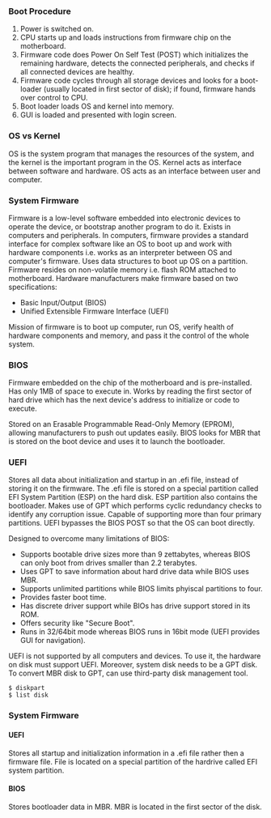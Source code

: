 ### Boot Procedure

1. Power is switched on.
2. CPU starts up and loads instructions from firmware chip on the motherboard.
3. Firmware code does Power On Self Test (POST) which initializes the remaining hardware, detects the connected peripherals, and checks if all connected devices are healthy.
4. Firmware code cycles through all storage devices and looks for a boot-loader (usually located in first sector of disk); if found, firmware hands over control to CPU.
5. Boot loader loads OS and kernel into memory.
6. GUI is loaded and presented with login screen.

### OS vs Kernel

OS is the system program that manages the resources of the system, and the kernel is the important program in the OS. Kernel acts as interface between software and hardware. OS acts as an interface between user and computer.

### System Firmware

Firmware is a low-level software embedded into electronic devices to operate the device, or bootstrap another program to do it. Exists in computers and peripherals. In computers, firmware provides a standard interface for complex software like an OS to boot up and work with hardware components i.e. works as an interpreter between OS and computer's firmware. Uses data structures to boot up OS on a partition. Firmware resides on non-volatile memory i.e. flash ROM attached to motherboard. Hardware manufacturers make firmware based on two specifications:

- Basic Input/Output (BIOS)
- Unified Extensible Firmware Interface (UEFI)

Mission of firmware is to boot up computer, run OS, verify health of hardware components and memory, and pass it the control of the whole system.

### BIOS

Firmware embedded on the chip of the motherboard and is pre-installed. Has only 1MB of space to execute in. Works by reading the first sector of hard drive which has the next device's address to initialize or code to execute.

Stored on an Erasable Programmable Read-Only Memory (EPROM), allowing manufacturers to push out updates easily. BIOS looks for MBR that is stored on the boot device and uses it to launch the bootloader.

### UEFI

Stores all data about initialization and startup in an .efi file, instead of storing it on the firmware. The .efi file is stored on a special partition called EFI System Partition (ESP) on the hard disk. ESP partition also contains the bootloader. Makes use of GPT which performs cyclic redundancy checks to identify any corruption issue. Capable of supporting more than four primary partitions. UEFI bypasses the BIOS POST so that the OS can boot directly.

Designed to overcome many limitations of BIOS:

- Supports bootable drive sizes more than 9 zettabytes, whereas BIOS can only boot from drives smaller than 2.2 terabytes.
- Uses GPT to save information about hard drive data while BIOS uses MBR.
- Supports unlimited partitions while BIOS limits phyiscal partitions to four.
- Provides faster boot time.
- Has discrete driver support while BIOs has drive support stored in its ROM.
- Offers security like "Secure Boot".
- Runs in 32/64bit mode whereas BIOS runs in 16bit mode (UEFI provides GUI for navigation).

UEFI is not supported by all computers and devices. To use it, the hardware on disk must support UEFI. Moreover, system disk needs to be a GPT disk. To convert MBR disk to GPT, can use third-party disk management tool.

```console
$ diskpart
$ list disk
```

### System Firmware

#### UEFI

Stores all startup and initialization information in a .efi file rather then a firmware file. File is located on a special partition of the hardrive called EFI system partition.

#### BIOS

Stores bootloader data in MBR. MBR is located in the first sector of the disk.
